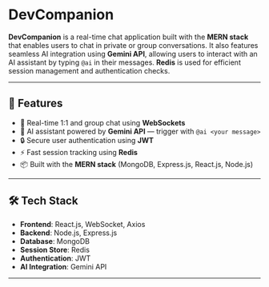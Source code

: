 # DevCompanion

**DevCompanion** is a real-time chat application built with the **MERN stack** that enables users to chat in private or group conversations. It also features seamless AI integration using **Gemini API**, allowing users to interact with an AI assistant by typing `@ai` in their messages. **Redis** is used for efficient session management and authentication checks.

---

## 🚀 Features

- 💬 Real-time 1:1 and group chat using **WebSockets**
- 🤖 AI assistant powered by **Gemini API** — trigger with `@ai <your message>`
- 🔒 Secure user authentication using **JWT**
- ⚡ Fast session tracking using **Redis**
- 📦 Built with the **MERN stack** (MongoDB, Express.js, React.js, Node.js)

---

## 🛠️ Tech Stack

- **Frontend**: React.js, WebSocket, Axios  
- **Backend**: Node.js, Express.js  
- **Database**: MongoDB  
- **Session Store**: Redis  
- **Authentication**: JWT  
- **AI Integration**: Gemini API  

---




